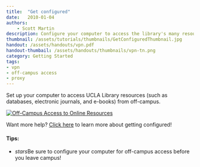```yaml
---
title:  "Get configured"
date:   2010-01-04
authors: 
    - Scott Martin
description: Configure your computer to access the library's many resources.
thumbnail: /assets/tutorials/thumbnails/GetConfiguredThumbnail.jpg
handout: /assets/handouts/vpn.pdf
handout-thumbail: /assets/handouts/thumbnails/vpn-tn.png
category: Getting Started
tags:
- vpn
- off-campus access
- proxy
---
```


<p class="intro">Set up your computer to access UCLA Library resources (such as databases, electronic journals, and e-books) from off-campus.</p>

<div class="col m12 hoverable">
<a class="rightaction" href="{{ '/assets/handouts/vpn.pdf' | prepend: site.baseurl }}" title="PDF Handout" aria-label="Handout">
<img class="responsive-img materialboxed" src="{{ '/assets/img/content/vpn.png' | prepend: site.baseurl }}" alt="Off-Campus Access to Online Resources" data-caption="Off-Campus Access to Online Resources"> 
</a>
</div>

Want more help? <a href="http://www.library.ucla.edu/use/computers-computing-services/connect-campus" target="_blank">Click here</a> to learn more about getting configured!

#### Tips:
<ul class="collapsible" data-collapsible="expandable">
    <li>
      <div class="collapsible-header"><i class="material-icons">stars</i>Be sure to configure your computer for off-campus access before you leave campus!</div>
    </li>
  </ul>

<!-- include embed-and-share-buttons.html ? -->
